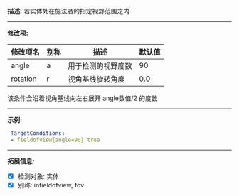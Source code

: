 **描述:** 若实体处在施法者的指定视野范围之内.

---

**修改项:**

| 修改项名  | 别称           | 描述                      | 默认值 |
| --------- | -------------- | ------------------------- | - |
| angle     | a     | 用于检测的视野度数 | 90 |
| rotation  | r     | 视角基线旋转角度     | 0.0 |

该条件会沿着视角基线向左右展开 angle数值/2 的度数

---

**示例:**

```yaml
 TargetConditions:
 - fieldofview{angle=90} true
```

---

**拓展信息:**

- [x] 检测对象: 实体
- [x] 别称: infieldofview, fov